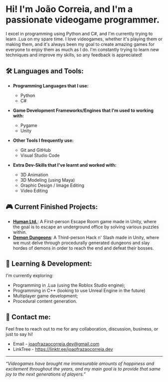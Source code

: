 # Hi! I'm João Correia, and I'm a passionate videogame programmer.

I excel in programming using Python and C#, and I'm currently trying to learn .Lua on my spare time. I love videogames, whether it's playing them or making them, and it's always been my goal to create amazing games for everyone to enjoy them as much as I do. I'm constantly trying to learn new techniques and improve my skills, so any feedback is appreciated!

## 🛠 Languages and Tools:

- **Programming Languages that I use:**
  - Python
  - C#
  
- **Game Development Frameworks/Engines that I'm used to working with:**
  - Pygame
  - Unity
  
- **Other Tools I frequently use:**
  - Git and GitHub
  - Visual Studio Code

- **Extra Dev-Skills that I've learnt and worked with:**
  - 3D Animation
  - 3D Modeling (using Maya)
  - Graphic Design / Image Editing
  - Video Editing

## 🎮 Current Finished Projects:

- [**Human Ltd.**](https://github.com/Mikapuccino/HumanLtd): A First-person Escape Room game made in Unity, where the goal is to escape an underground office by solving various puzzles within.
- [**Demon Dungeons**](https://github.com/joaofrazaocorreia/Demon-Dungeons): A Third-person Hack n' Slash made in Unity, where we must delve through procedurally generated dungeons and slay hordes of demons in order to reach the end and defeat their bosses.

## 🌱 Learning & Development:

I'm currently exploring:
- Programming in .Lua (using the Roblox Studio engine);
- Programming in C++ (looking to use Unreal Engine in the future)
- Multiplayer game development;
- Procedural content generation.

## 💬 Contact me:

Feel free to reach out to me for any collaboration, discussion, business, or just to say hi!
- Email - joaofrazaocorreia.dev@gmail.com
- LinkTree - https://linktr.ee/joaofrazaocorreia.dev

---

*“Videogames have brought me immesurable amounts of happiness and excitement throughout the years, and my main goal is to provide that same joy to the next generations of players.”*

